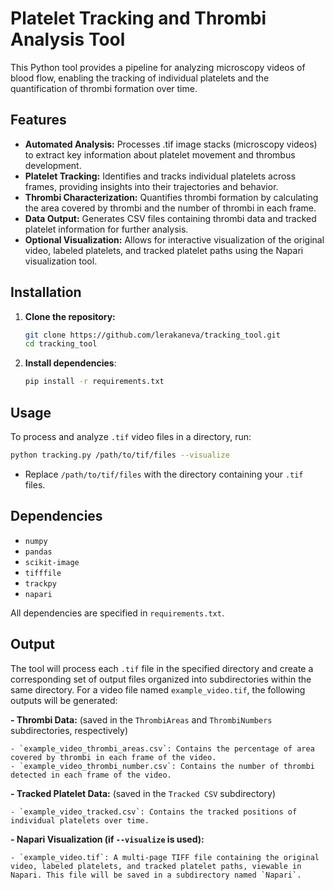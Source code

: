 # Platelet Tracking and Thrombi Analysis Tool

This Python tool provides a pipeline for analyzing microscopy videos of blood flow, enabling the tracking of individual platelets and the quantification of thrombi formation over time.

## Features

- **Automated Analysis:** Processes .tif image stacks (microscopy videos) to extract key information about platelet movement and thrombus development.
- **Platelet Tracking:** Identifies and tracks individual platelets across frames, providing insights into their trajectories and behavior.
- **Thrombi Characterization:**  Quantifies thrombi formation by calculating the area covered by thrombi and the number of thrombi in each frame.
- **Data Output:**  Generates CSV files containing thrombi data and tracked platelet information for further analysis.
- **Optional Visualization:**  Allows for interactive visualization of the original video, labeled platelets, and tracked platelet paths using the Napari visualization tool.

## Installation

1. **Clone the repository:**
   ```bash
   git clone https://github.com/lerakaneva/tracking_tool.git
   cd tracking_tool

   
2. **Install dependencies**:
   ```bash
   pip install -r requirements.txt
   ```

## Usage

To process and analyze `.tif` video files in a directory, run:

```bash
python tracking.py /path/to/tif/files --visualize
```

- Replace `/path/to/tif/files` with the directory containing your `.tif` files.

## Dependencies

- `numpy`
- `pandas`
- `scikit-image`
- `tifffile`
- `trackpy`
- `napari`

All dependencies are specified in `requirements.txt`.

## Output

The tool will process each `.tif` file in the specified directory and create a corresponding set of output files organized into subdirectories within the same directory. For a video file named `example_video.tif`, the following outputs will be generated:

**- Thrombi Data:** (saved in the `ThrombiAreas` and `ThrombiNumbers` subdirectories, respectively)

    - `example_video_thrombi_areas.csv`: Contains the percentage of area covered by thrombi in each frame of the video.
    - `example_video_thrombi_number.csv`: Contains the number of thrombi detected in each frame of the video.

**- Tracked Platelet Data:** (saved in the `Tracked CSV` subdirectory)

    - `example_video_tracked.csv`: Contains the tracked positions of individual platelets over time.

**- Napari Visualization (if `--visualize` is used):**

    - `example_video.tif`: A multi-page TIFF file containing the original video, labeled platelets, and tracked platelet paths, viewable in Napari. This file will be saved in a subdirectory named `Napari`. 

